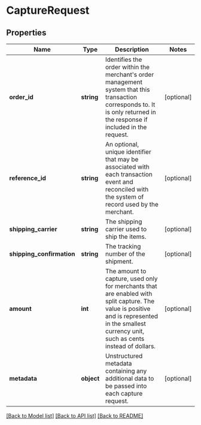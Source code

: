# CaptureRequest

## Properties
Name | Type | Description | Notes
------------ | ------------- | ------------- | -------------
**order_id** | **string** | Identifies the order within the merchant&#x27;s order management system that this transaction corresponds to. It is only returned in the response if included in the request. | [optional] 
**reference_id** | **string** | An optional, unique identifier that may be associated with each transaction event and reconciled with the system of record used by the merchant. | [optional] 
**shipping_carrier** | **string** | The shipping carrier used to ship the items. | [optional] 
**shipping_confirmation** | **string** | The tracking number of the shipment. | [optional] 
**amount** | **int** | The amount to capture, used only for merchants that are enabled with split capture. The value is positive and is represented in the smallest currency unit, such as cents instead of dollars. | [optional] 
**metadata** | **object** | Unstructured metadata containing any additional data to be passed into each capture request. | [optional] 

[[Back to Model list]](../../README.md#documentation-for-models) [[Back to API list]](../../README.md#documentation-for-api-endpoints) [[Back to README]](../../README.md)

